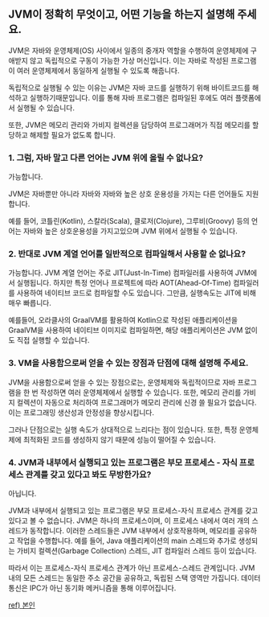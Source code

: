 ## JVM이 정확히 무엇이고, 어떤 기능을 하는지 설명해 주세요.

JVM은 자바와 운영체제(OS) 사이에서 일종의 중개자 역할을 수행하여 운영체제에 구애받지 않고 독립적으로 구동이 가능한 가상 머신입니다. 이는 자바로 작성된 프로그램이 여러 운영체제에서 동일하게 실행될 수 있도록 해줍니다. 

독립적으로 실행될 수 있는 이유는 JVM은 자바 코드를 실행하기 위해 바이트코드를 해석하고 실행하기때문입니다. 이를 통해 자바 프로그램은 컴파일된 후에도 여러 플랫폼에서 실행될 수 있습니다. 

또한, JVM은 메모리 관리와 가비지 컬렉션을 담당하여 프로그래머가 직접 메모리를 할당하고 해제할 필요가 없도록 합니다.

### 1. 그럼, 자바 말고 다른 언어는 JVM 위에 올릴 수 없나요?

가능합니다. 

JVM은 자바뿐만 아니라 자바와  자바와 높은 상호 운용성을 가지는 다른 언어들도 지원합니다. 

예를 들어, 코틀린(Kotlin), 스칼라(Scala), 클로저(Clojure), 그루비(Groovy) 등의 언어는 자바와 높은 상호운용성을 가지고있으며 JVM 위에서 실행될 수 있습니다. 

### 2. 반대로 JVM 계열 언어를 일반적으로 컴파일해서 사용할 순 없나요?

가능합니다. JVM 계열 언어는 주로 JIT(Just-In-Time) 컴파일러를 사용하여 JVM에서 실행됩니다. 하지만 특정 언어나 프로젝트에 따라 AOT(Ahead-Of-Time) 컴파일러를 사용하여 네이티브 코드로 컴파일할 수도 있습니다. 그만큼, 실행속도는 JIT에 비해 매우 빠릅니다.

예를들어, 오라클사의 GraalVM를 활용하여 Kotlin으로 작성된 애플리케이션을 GraalVM을 사용하여 네이티브 이미지로 컴파일하면, 해당 애플리케이션은 JVM 없이도 직접 실행할 수 있습니다.

### 3. VM을 사용함으로써 얻을 수 있는 장점과 단점에 대해 설명해 주세요.

JVM을 사용함으로써 얻을 수 있는 장점으로는, 운영체제와 독립적이므로 자바 프로그램을 한 번 작성하면 여러 운영체제에서 실행할 수 있습니다. 또한, 메모리 관리를 가비지 컬렉션이 자동으로 처리하여 프로그래머가 메모리 관리에 신경 쓸 필요가 없습니다. 이는 프로그래밍 생산성과 안정성을 향상시킵니다. 

그러나 단점으로는 실행 속도가 상대적으로 느리다는 점이 있습니다. 또한, 특정 운영체제에 최적화된 코드를 생성하지 않기 때문에 성능이 떨어질 수 있습니다.

### 4. JVM과 내부에서 실행되고 있는 프로그램은 부모 프로세스 - 자식 프로세스 관계를 갖고 있다고 봐도 무방한가요?

아닙니다.

JVM과 내부에서 실행되고 있는 프로그램은 부모 프로세스-자식 프로세스 관계를 갖고 있다고 볼 수 없습니다. JVM은 하나의 프로세스이며, 이 프로세스 내에서 여러 개의 스레드가 동작합니다. 이러한 스레드들은 JVM 내부에서 상호작용하며, 메모리를 공유하고 작업을 수행합니다. 예를 들어, Java 애플리케이션의 main 스레드와 추가로 생성되는 가비지 컬렉션(Garbage Collection) 스레드, JIT 컴파일러 스레드 등이 있습니다. 

따라서 이는 프로세스-자식 프로세스 관계가 아닌 프로세스-스레드 관계입니다. JVM 내의 모든 스레드는 동일한 주소 공간을 공유하고, 독립된 스택 영역만 가집니다. 데이터 통신은 IPC가 아닌 동기화 메커니즘을 통해 이루어집니다.

[ref) 본인](https://velog.io/@sin_0/Java-JVM%EC%9D%B4%EB%9E%80)

